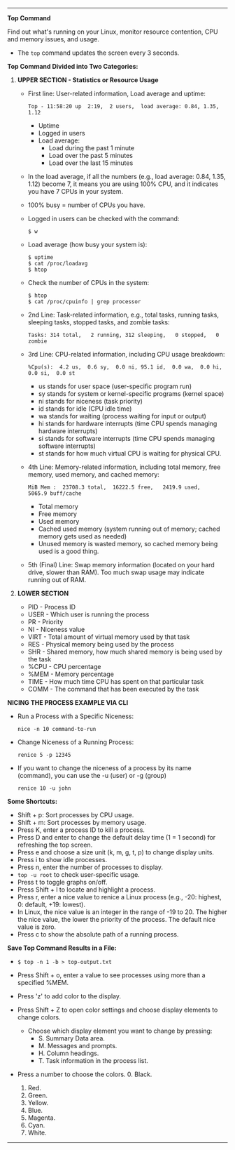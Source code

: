 

---

**Top Command**

Find out what's running on your Linux, monitor resource contention, CPU and memory issues, and usage.

- The `top` command updates the screen every 3 seconds.

**Top Command Divided into Two Categories:**

1. **UPPER SECTION - Statistics or Resource Usage**

   - First line: User-related information, Load average and uptime:
     ```
     Top - 11:58:20 up  2:19,  2 users,  load average: 0.84, 1.35, 1.12
     ```
     - Uptime
     - Logged in users
     - Load average:
       - Load during the past 1 minute
       - Load over the past 5 minutes
       - Load over the last 15 minutes

   - In the load average, if all the numbers (e.g., load average: 0.84, 1.35, 1.12) become 7, it means you are using 100% CPU, and it indicates you have 7 CPUs in your system.
   - 100% busy = number of CPUs you have.

   - Logged in users can be checked with the command:
     ```
     $ w
     ```

   - Load average (how busy your system is):
     ```
     $ uptime
     $ cat /proc/loadavg
     $ htop
     ```

   - Check the number of CPUs in the system:
     ```
     $ htop
     $ cat /proc/cpuinfo | grep processor
     ```

   - 2nd Line: Task-related information, e.g., total tasks, running tasks, sleeping tasks, stopped tasks, and zombie tasks:
     ```
     Tasks: 314 total,   2 running, 312 sleeping,   0 stopped,   0 zombie
     ```

   - 3rd Line: CPU-related information, including CPU usage breakdown:
     ```
     %Cpu(s):  4.2 us,  0.6 sy,  0.0 ni, 95.1 id,  0.0 wa,  0.0 hi,  0.0 si,  0.0 st
     ```
     - us stands for user space (user-specific program run)
     - sy stands for system or kernel-specific programs (kernel space)
     - ni stands for niceness (task priority)
     - id stands for idle (CPU idle time)
     - wa stands for waiting (process waiting for input or output)
     - hi stands for hardware interrupts (time CPU spends managing hardware interrupts)
     - si stands for software interrupts (time CPU spends managing software interrupts)
     - st stands for how much virtual CPU is waiting for physical CPU.

   - 4th Line: Memory-related information, including total memory, free memory, used memory, and cached memory:
     ```
     MiB Mem :  23708.3 total,  16222.5 free,   2419.9 used,   5065.9 buff/cache
     ```
     - Total memory
     - Free memory
     - Used memory
     - Cached used memory (system running out of memory; cached memory gets used as needed)
     - Unused memory is wasted memory, so cached memory being used is a good thing.

   - 5th (Final) Line: Swap memory information (located on your hard drive, slower than RAM). Too much swap usage may indicate running out of RAM.

2. **LOWER SECTION**

   - PID - Process ID
   - USER - Which user is running the process
   - PR - Priority
   - NI - Niceness value
   - VIRT - Total amount of virtual memory used by that task
   - RES - Physical memory being used by the process
   - SHR - Shared memory, how much shared memory is being used by the task
   - %CPU - CPU percentage
   - %MEM - Memory percentage
   - TIME - How much time CPU has spent on that particular task
   - COMM - The command that has been executed by the task
  
**NICING THE PROCESS EXAMPLE VIA CLI**
- Run a Process with a Specific Niceness:
     ```
     nice -n 10 command-to-run
     ```
- Change Niceness of a Running Process:
     ```
     renice 5 -p 12345
     ```
- If you want to change the niceness of a process by its name (command), you can use the -u (user) or -g (group)
     ```
     renice 10 -u john
     ```

**Some Shortcuts:**

- Shift + p: Sort processes by CPU usage.
- Shift + m: Sort processes by memory usage.
- Press K, enter a process ID to kill a process.
- Press D and enter to change the default delay time (1 = 1 second) for refreshing the top screen.
- Press e and choose a size unit (k, m, g, t, p) to change display units.
- Press i to show idle processes.
- Press n, enter the number of processes to display.
- `top -u root` to check user-specific usage.
- Press t to toggle graphs on/off.
- Press Shift + l to locate and highlight a process.
- Press r, enter a nice value to renice a Linux process (e.g., -20: highest, 0: default, +19: lowest).
- In Linux, the nice value is an integer in the range of -19 to 20. The higher the nice value, the lower the priority of the process. The default nice value is zero.
- Press c to show the absolute path of a running process.

**Save Top Command Results in a File:**

- `$ top -n 1 -b > top-output.txt`

- Press Shift + o, enter a value to see processes using more than a specified %MEM.

- Press 'z' to add color to the display.
- Press Shift + Z to open color settings and choose display elements to change colors.

  - Choose which display element you want to change by pressing:
    - S. Summary Data area.
    - M. Messages and prompts.
    - H. Column headings.
    - T. Task information in the process list.

- Press a number to choose the colors.
  0. Black.
  1. Red.
  2. Green.
  3. Yellow.
  4. Blue.
  5. Magenta.
  6. Cyan.
  7. White.

---


